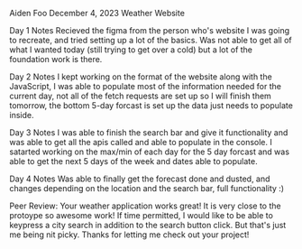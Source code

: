 Aiden Foo
December 4, 2023
Weather Website

Day 1 Notes
Recieved the figma from the person who's website I was going to recreate, and tried setting up a lot of the basics. Was not able to get all of what I wanted today (still trying to get over a cold) but a lot of the foundation work is there.

Day 2 Notes
I kept working on the format of the website along with the JavaScript, I was able to populate most of the information needed for the current day, not all of the fetch requests are set up so I will finish them tomorrow, the bottom 5-day forcast is set up the data just needs to populate inside.

Day 3 Notes
I was able to finish the search bar and give it functionality and was able to get all the apis called and able to populate in the console. I satarted working on the max/min of each day for the 5 day forcast and was able to get the next 5 days of the week and dates able to populate.

Day 4 Notes
Was able to finally get the forecast done and dusted, and changes depending on the location and the search bar, full functionality :)

Peer Review: Your weather application works great! It is very close to the protoype so awesome work! If time permitted, I would like to be able to keypress a city search in addition to the search button click. But that's just me being nit picky. Thanks for letting me check out your project!
